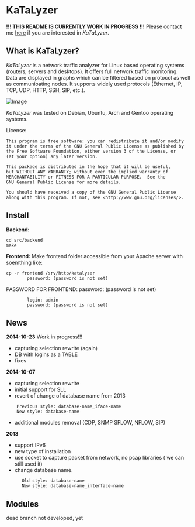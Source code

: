KaTaLyzer
==============

**!!! THIS README IS CURRENTLY WORK IN PROGRESS !!!** Please contact me <a href="mailto://roman.bronis@gmail.com">here</a> if you are interested in _KaTaLyzer_.

What is KaTaLyzer?
----------------------
_KaTaLyzer_ is a network traffic analyzer for Linux based operating systems (routers, servers and desktops). 
It offers full network traffic monitoring. Data are displayed in graphs which can be filtered based on protocol 
as well as communioating nodes. It supports widely used protocols (Ethernet, IP, TCP, UDP, HTTP, SSH, SIP, etc.).


![Image](http://www.katalyzer.sk/images/slide1.png)

_KaTaLyzer_ was tested on Debian, Ubuntu, Arch and Gentoo operating systems.

License:

    This program is free software: you can redistribute it and/or modify
    it under the terms of the GNU General Public License as published by
    the Free Software Foundation, either version 3 of the License, or
    (at your option) any later version.

    This package is distributed in the hope that it will be useful,
    but WITHOUT ANY WARRANTY; without even the implied warranty of
    MERCHANTABILITY or FITNESS FOR A PARTICULAR PURPOSE.  See the
    GNU General Public License for more details.

    You should have received a copy of the GNU General Public License
    along with this program. If not, see <http://www.gnu.org/licenses/>.

Install
----------
**Backend:**
```
cd src/backend
make
```

**Frontend:**
Make frontend folder accessible from your Apache server with soemthing like:
```
cp -r frontend /srv/http/katalyzer
		password: (password is not set)
```
PASSWORD FOR FRONTEND:
		password: (password is not set)
```
		login: admin
		password: (password is not set)
```

News
----------
**2014-10-23**
Work in progress!!!
- capturing selection rewrite (again)
- DB with logins as a TABLE
- fixes

**2014-10-07**
- capturing selection rewrite
- initial support for SLL
- revert of change of database name from 2013
```
	Previous style: database-name_iface-name
	New style: database-name
```
- additional modules removal (CDP, SNMP SFLOW, NFLOW, SIP)

**2013**
- support IPv6
- new type of installation
- use socket to capture packet from network, no pcap libraries ( we can still used it)
- change database name.
```
      Old style: database-name
      New style: database-name_interface-name
```

	  
Modules
-----------------------
dead branch
not developed, yet
